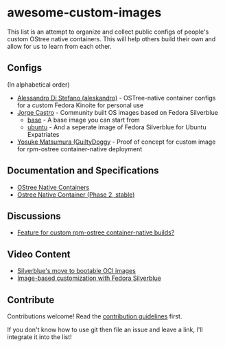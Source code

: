 # awesome-custom-images

This list is an attempt to organize and collect public configs of people's custom OStree native containers.
This will help others build their own and allow for us to learn from each other.  

## Configs

(In alphabetical order)

- [Alessandro Di Stefano (aleskandro)](https://github.com/aleskandro/my-ostree-config) - OSTree-native container configs for a custom Fedora Kinoite for personal use 
- [Jorge Castro](https://github.com/ublue-os) - Community built OS images based on Fedora Silverblue
  - [base](https://github.com/ublue-os/base) - A base image you can start from
  - [ubuntu](https://github.com/ublue-os/ubuntu) - And a seperate image of Fedora Silverblue for Ubuntu Expatriates 
- [Yosuke Matsumura (GuiltyDoggy](https://github.com/GuiltyDoggy/ostree-container) - Proof of concept for custom image for rpm-ostree container-native deployment

## Documentation and Specifications

- [OStree Native Containers](https://fedoraproject.org/wiki/Changes/OstreeNativeContainer)
- [Ostree Native Container (Phase 2, stable)](https://fedoraproject.org/wiki/Changes/OstreeNativeContainerStable)

## Discussions

- [Feature for custom rpm-ostree container-native builds?](https://discussion.fedoraproject.org/t/feature-for-custom-rpm-ostree-container-native-builds/44480)

## Video Content

- [Silverblue's move to bootable OCI images](https://www.youtube.com/watch?v=X8h304Jp9N8)
- [Image-based customization with Fedora Silverblue](https://www.youtube.com/watch?v=9xO4w-w8mzg)

## Contribute

Contributions welcome! Read the [contribution guidelines](contributing.md) first.

If you don't know how to use git then file an issue and leave a link, I'll integrate it into the list!
